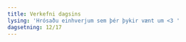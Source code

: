 ```yaml
---
title: Verkefni dagsins
lysing: 'Hrósaðu einhverjum sem þér þykir vænt um <3 '
dagsetning: 12/17
---
```


